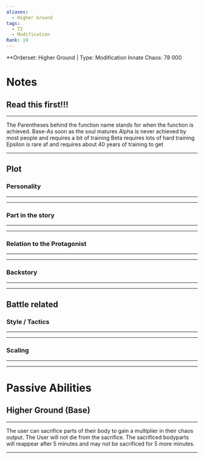 ```yaml
---
aliases:
  - Higher Ground
tags:
  - T2
  - Modification
Rank: 19
---
```

**Orderset: Higher Ground  | Type: Modification
Innate Chaos:  78 000

# Notes
## Read this first!!!
___
The Parentheses behind the function name stands for when the function is achieved.
Base-As soon as the soul matures
Alpha is never achieved by most people and requires a bit of training 
Beta requires lots of hard training
Epsilon is rare af and requires about 40 years of training to get
___
## Plot
### Personality
___

___
### Part in the story
___

___
### Relation to the Protagonist
___

___
### Backstory
___

___

## Battle related

### Style / Tactics
___

___
### Scaling 
___

___


# Passive Abilities
## Higher Ground (Base)
___
The user can sacrifice parts of their body to gain a multiplier in their chaos output. The User will not die from the sacrifice. The sacrificed bodyparts will reappear after 5 minutes and may not be sacrificed for 5 more minutes.
___